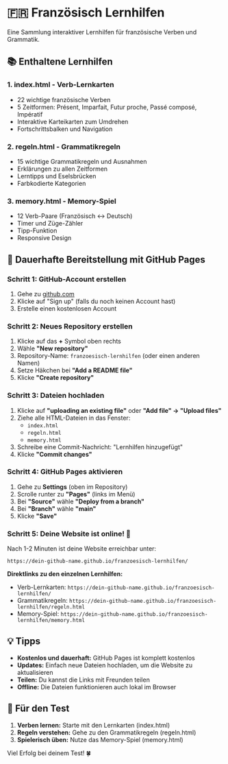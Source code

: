 # 🇫🇷 Französisch Lernhilfen

Eine Sammlung interaktiver Lernhilfen für französische Verben und Grammatik.

## 📚 Enthaltene Lernhilfen

### 1. **index.html** - Verb-Lernkarten
- 22 wichtige französische Verben
- 5 Zeitformen: Présent, Imparfait, Futur proche, Passé composé, Impératif
- Interaktive Karteikarten zum Umdrehen
- Fortschrittsbalken und Navigation

### 2. **regeln.html** - Grammatikregeln
- 15 wichtige Grammatikregeln und Ausnahmen
- Erklärungen zu allen Zeitformen
- Lerntipps und Eselsbrücken
- Farbkodierte Kategorien

### 3. **memory.html** - Memory-Spiel
- 12 Verb-Paare (Französisch ↔ Deutsch)
- Timer und Züge-Zähler
- Tipp-Funktion
- Responsive Design

## 🚀 Dauerhafte Bereitstellung mit GitHub Pages

### Schritt 1: GitHub-Account erstellen
1. Gehe zu [github.com](https://github.com)
2. Klicke auf "Sign up" (falls du noch keinen Account hast)
3. Erstelle einen kostenlosen Account

### Schritt 2: Neues Repository erstellen
1. Klicke auf das **+** Symbol oben rechts
2. Wähle **"New repository"**
3. Repository-Name: `franzoesisch-lernhilfen` (oder einen anderen Namen)
4. Setze Häkchen bei **"Add a README file"**
5. Klicke **"Create repository"**

### Schritt 3: Dateien hochladen
1. Klicke auf **"uploading an existing file"** oder **"Add file" → "Upload files"**
2. Ziehe alle HTML-Dateien in das Fenster:
   - `index.html`
   - `regeln.html` 
   - `memory.html`
3. Schreibe eine Commit-Nachricht: "Lernhilfen hinzugefügt"
4. Klicke **"Commit changes"**

### Schritt 4: GitHub Pages aktivieren
1. Gehe zu **Settings** (oben im Repository)
2. Scrolle runter zu **"Pages"** (links im Menü)
3. Bei **"Source"** wähle **"Deploy from a branch"**
4. Bei **"Branch"** wähle **"main"**
5. Klicke **"Save"**

### Schritt 5: Deine Website ist online! 🎉
Nach 1-2 Minuten ist deine Website erreichbar unter:
```
https://dein-github-name.github.io/franzoesisch-lernhilfen/
```

**Direktlinks zu den einzelnen Lernhilfen:**
- Verb-Lernkarten: `https://dein-github-name.github.io/franzoesisch-lernhilfen/`
- Grammatikregeln: `https://dein-github-name.github.io/franzoesisch-lernhilfen/regeln.html`
- Memory-Spiel: `https://dein-github-name.github.io/franzoesisch-lernhilfen/memory.html`

## 💡 Tipps

- **Kostenlos und dauerhaft:** GitHub Pages ist komplett kostenlos
- **Updates:** Einfach neue Dateien hochladen, um die Website zu aktualisieren
- **Teilen:** Du kannst die Links mit Freunden teilen
- **Offline:** Die Dateien funktionieren auch lokal im Browser

## 🎯 Für den Test

1. **Verben lernen:** Starte mit den Lernkarten (index.html)
2. **Regeln verstehen:** Gehe zu den Grammatikregeln (regeln.html)
3. **Spielerisch üben:** Nutze das Memory-Spiel (memory.html)

Viel Erfolg bei deinem Test! 🍀

